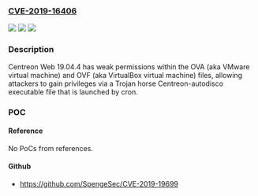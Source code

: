 ### [CVE-2019-16406](https://cve.mitre.org/cgi-bin/cvename.cgi?name=CVE-2019-16406)
![](https://img.shields.io/static/v1?label=Product&message=n%2Fa&color=blue)
![](https://img.shields.io/static/v1?label=Version&message=n%2Fa&color=blue)
![](https://img.shields.io/static/v1?label=Vulnerability&message=n%2Fa&color=brighgreen)

### Description

Centreon Web 19.04.4 has weak permissions within the OVA (aka VMware virtual machine) and OVF (aka VirtualBox virtual machine) files, allowing attackers to gain privileges via a Trojan horse Centreon-autodisco executable file that is launched by cron.

### POC

#### Reference
No PoCs from references.

#### Github
- https://github.com/SpengeSec/CVE-2019-19699

